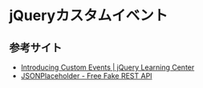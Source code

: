 # jQueryカスタムイベント

## 参考サイト
- [Introducing Custom Events | jQuery Learning Center](https://learn.jquery.com/events/introduction-to-custom-events/#naming-custom-events)
- [JSONPlaceholder - Free Fake REST API](https://jsonplaceholder.typicode.com/)
